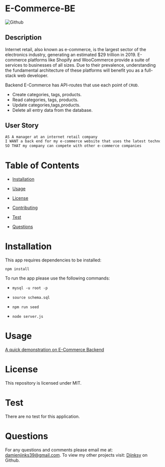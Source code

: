 # E-Commerce-BE

![Github](https://img.shields.io/badge/license-MIT-yellow.svg)

## Description

Internet retail, also known as e-commerce, is the largest sector of the electronics industry, generating an estimated $29 trillion in 2019. E-commerce platforms like Shopify and WooCommerce provide a suite of services to businesses of all sizes. Due to their prevalence, understanding the fundamental architecture of these platforms will benefit you as a full-stack web developer.

Backend E-Commerce has API-routes that use each point of `CRUD`.
- Create categories, tags, products.
- Read categories, tags, products.
- Update categories,tags,products.
- Delete all entry data from the database.

## User Story 

```md
AS A manager at an internet retail company
I WANT a back end for my e-commerce website that uses the latest technologies
SO THAT my company can compete with other e-commerce companies
``` 

# Table of Contents
    
- [Installation](#installation)
    
- [Usage](#usage)
    
- [License](#license)
    
- [Contributing](#contributing)
    
- [Test](#test)
    
- [Questions](#questions)

# Installation 

This app requires dependencies to be installed:

`npm install` 

To run the app please use the following commands: 

- `mysql -u root -p` 

- `source schema.sql` 

- `npm run seed` 

- `node server.js` 

# Usage 

[A quick demonstration on E-Commerce Backend](https://drive.google.com/file/d/1W3c5UHheJ8qiK7EQjt6qRyCLKR5aXmeR/view?usp=sharing)

# License 

This repository is licensed under MIT.

# Test

There are no test for this application.

# Questions 
  For any questions and comments please email me at: 
  damienjinks39@gmail.com.
  To view my other projects visit: 
  [Djinksy](https://github.com/Djinksy) on Github.